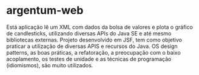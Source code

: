 argentum-web
============

Está aplicação lê um XML com dados da bolsa de valores e plota o gráfico de candlesticks, utilizando diversas APIs do Java SE
e até mesmo bibliotecas externas.
Projeto desenvolvido em JSF, tem como objetivo praticar a utilização de diversas APIS e recursos do Java. OS design patterns, 
as boas práticas, a refatoração, a preocupação com o baixo acoplamento, os testes de unidade e as técnicas de programação 
(idiomismos), são muito utilizados. 

